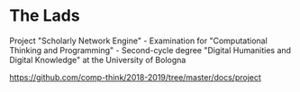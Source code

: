 # The Lads
Project "Scholarly Network Engine" - Examination for "Computational Thinking and Programming" - Second-cycle degree "Digital Humanities and Digital Knowledge" at the University of Bologna

https://github.com/comp-think/2018-2019/tree/master/docs/project

